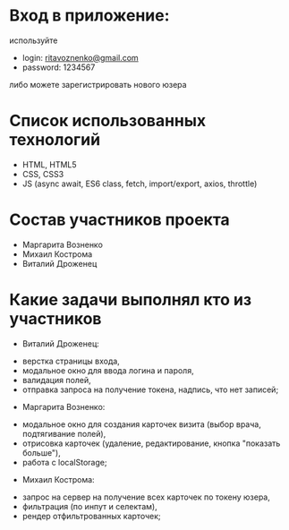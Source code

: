 # Вход в приложение:
используйте 
* login: ritavoznenko@gmail.com 
* password: 1234567

либо можете зарегистрировать нового юзера 



# Список использованных технологий
* HTML, HTML5
* CSS, CSS3
* JS (async await, ES6 class, fetch, import/export, axios, throttle)


# Состав участников проекта
* Маргарита Возненко
* Михаил Кострома
* Виталий Дроженец 


# Какие задачи выполнял кто из участников
* Виталий Дроженец:
 - верстка страницы входа, 
 - модальное окно для ввода логина и пароля, 
 - валидация полей, 
 - отправка запроса на получение токена, надпись, что нет записей;

* Маргарита Возненко:
 - модальное окно для создания карточек визита (выбор врача, подтягивание полей),
 - отрисовка карточек (удаление, редактирование, кнопка "показать больше"),
 - работа с localStorage;

* Михаил Кострома:
- запрос на сервер на получение всех карточек по токену юзера,
- фильтрация (по инпут и селектам),
- рендер отфильтрованных карточек;


